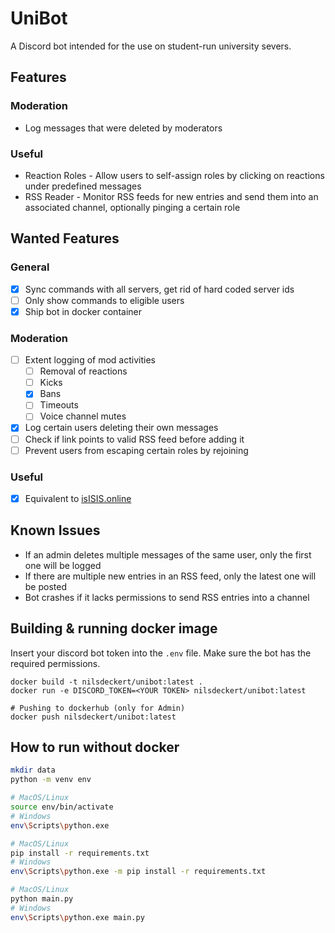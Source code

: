 # UniBot

A Discord bot intended for the use on student-run university severs.

## Features

### Moderation
 * Log messages that were deleted by moderators

### Useful
 * Reaction Roles - Allow users to self-assign roles by clicking on reactions under predefined messages
 * RSS Reader - Monitor RSS feeds for new entries and send them into an associated channel, optionally pinging a certain role

## Wanted Features
### General
 - [x] Sync commands with all servers, get rid of hard coded server ids
 - [ ] Only show commands to eligible users
 - [x] Ship bot in docker container
### Moderation
 - [ ] Extent logging of mod activities
	- [ ] Removal of reactions
	- [ ] Kicks
	- [x] Bans
	- [ ] Timeouts
	- [ ] Voice channel mutes
 - [x] Log certain users deleting their own messages
 - [ ] Check if link points to valid RSS feed before adding it 
 - [ ] Prevent users from escaping certain roles by rejoining

### Useful
 - [x] Equivalent to [isISIS.online](https://isisis.online/)

## Known Issues
 * If an admin deletes multiple messages of the same user, only the first one will be logged
 * If there are multiple new entries in an RSS feed, only the latest one will be posted
 * Bot crashes if it lacks permissions to send RSS entries into a channel

## Building & running docker image
Insert your discord bot token into the `.env` file. Make sure the bot has the required permissions.

```shell
docker build -t nilsdeckert/unibot:latest .
docker run -e DISCORD_TOKEN=<YOUR TOKEN> nilsdeckert/unibot:latest

# Pushing to dockerhub (only for Admin)
docker push nilsdeckert/unibot:latest
```
## How to run without docker
```sh
mkdir data
python -m venv env

# MacOS/Linux
source env/bin/activate
# Windows
env\Scripts\python.exe

# MacOS/Linux
pip install -r requirements.txt
# Windows
env\Scripts\python.exe -m pip install -r requirements.txt

# MacOS/Linux
python main.py
# Windows
env\Scripts\python.exe main.py
```
